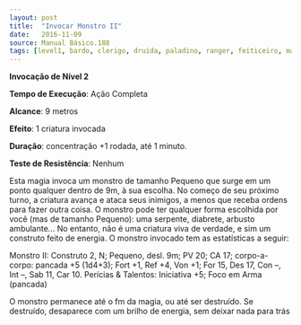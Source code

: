 ```yaml
---
layout: post
title:  "Invocar Monstro II"
date:   2016-11-09
source: Manual Básico.188
tags: [level1, bardo, clerigo, druida, paladino, ranger, feiticeiro, mago, invocacao]
---
```


**Invocação de Nível 2**

**Tempo de Execução**: Ação Completa

**Alcance**: 9 metros

**Efeito**: 1 criatura invocada

**Duração**: concentração +1 rodada, até 1 minuto.

**Teste de Resistência**: Nenhum

Esta magia invoca um monstro de tamanho Pequeno que surge em um ponto qualquer dentro de 9m, à sua escolha. No começo de seu próximo turno, a criatura
avança e ataca seus inimigos, a menos que receba ordens para fazer outra coisa.
O monstro pode ter qualquer forma escolhida por você (mas de tamanho Pequeno): uma serpente, diabrete, arbusto ambulante... No entanto, não é uma criatura viva de verdade, e sim um construto feito de energia. O monstro invocado tem as estatísticas a seguir:

Monstro II: Construto 2, N; Pequeno, desl. 9m; PV 20; CA 17; 
corpo-a-corpo: pancada +5 (1d4+3); 
Fort +1, Ref +4, Von +1; 
For 15, Des 17, Con –, Int –, Sab 11, Car 10. 
Perícias & Talentos: Iniciativa +5;
Foco em Arma (pancada)


O monstro permanece até o fm da magia, ou até ser destruído. Se destruído, desaparece com um brilho de energia, sem deixar nada para trás